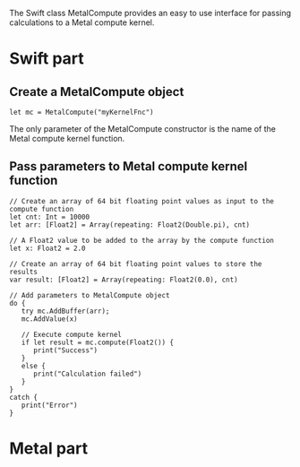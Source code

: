 
The Swift class MetalCompute provides an easy to use interface for passing calculations to a Metal
compute kernel.

# Swift part
## Create a MetalCompute object

`let mc = MetalCompute("myKernelFnc")`

The only parameter of the MetalCompute constructor is the name of the Metal compute kernel function.

## Pass parameters to Metal compute kernel function

```
// Create an array of 64 bit floating point values as input to the compute function
let cnt: Int = 10000
let arr: [Float2] = Array(repeating: Float2(Double.pi), cnt)

// A Float2 value to be added to the array by the compute function
let x: Float2 = 2.0

// Create an array of 64 bit floating point values to store the results
var result: [Float2] = Array(repeating: Float2(0.0), cnt)

// Add parameters to MetalCompute object
do {
   try mc.AddBuffer(arr);
   mc.AddValue(x)

   // Execute compute kernel
   if let result = mc.compute(Float2()) {
      print("Success")
   }
   else {
      print("Calculation failed")
   }
}
catch {
   print("Error")
}
```

# Metal part


